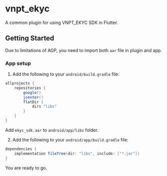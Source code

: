 # vnpt_ekyc

A common plugin for using VNPT_EKYC SDK in Flutter.

## Getting Started

Due to limitations of AGP, you need to import both `aar` file in plugin and app.

### App setup

1. Add the following to your `android/build.gradle` file:

```gradle
allprojects {
    repositories {
        google()
        jcenter()
        flatDir {
            dirs "libs"
        }
    }
}
```

Add `ekyc_sdk.aar` to `android/app/libs` folder.

2. Add the following to your `android/app/build.gradle` file:

```gradle
dependencies {
    implementation fileTree(dir: "libs", include: ["*.jar"])
}
```

You are ready to go.